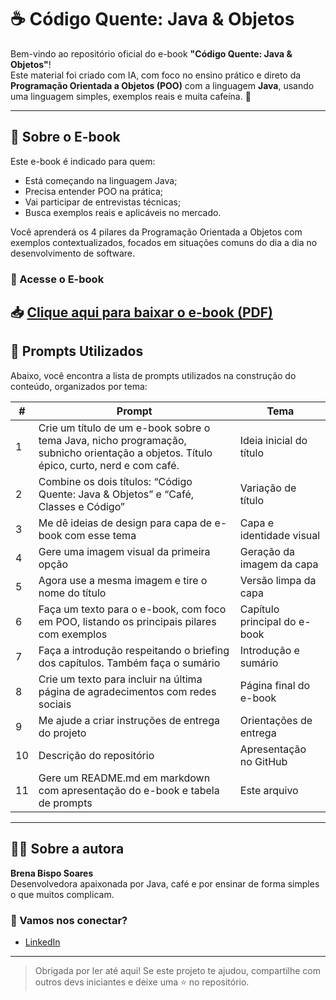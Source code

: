 # ☕ Código Quente: Java & Objetos

Bem-vindo ao repositório oficial do e-book **"Código Quente: Java & Objetos"**!  
Este material foi criado com IA, com foco no ensino prático e direto da **Programação Orientada a Objetos (POO)** com a linguagem **Java**, usando uma linguagem simples, exemplos reais e muita cafeína. 🚀

---

## 📘 Sobre o E-book

Este e-book é indicado para quem:
- Está começando na linguagem Java;
- Precisa entender POO na prática;
- Vai participar de entrevistas técnicas;
- Busca exemplos reais e aplicáveis no mercado.

Você aprenderá os 4 pilares da Programação Orientada a Objetos com exemplos contextualizados, focados em situações comuns do dia a dia no desenvolvimento de software.

### 🔗 Acesse o E-book

📥 [Clique aqui para baixar o e-book (PDF)](https://github.com/Brehcore/ebook-codigo-quente-java-poo/blob/main/C%C3%B3digo%20Quente%20-%20Java%20e%20Objetos.pdf)
---

## 🧠 Prompts Utilizados

Abaixo, você encontra a lista de prompts utilizados na construção do conteúdo, organizados por tema:

| # | Prompt                                                                                     | Tema                        |
|---|--------------------------------------------------------------------------------------------|-----------------------------|
| 1 | Crie um título de um e-book sobre o tema Java, nicho programação, subnicho orientação a objetos. Título épico, curto, nerd e com café. | Ideia inicial do título     |
| 2 | Combine os dois títulos: “Código Quente: Java & Objetos” e “Café, Classes e Código”        | Variação de título          |
| 3 | Me dê ideias de design para capa de e-book com esse tema                                   | Capa e identidade visual    |
| 4 | Gere uma imagem visual da primeira opção                                                   | Geração da imagem da capa   |
| 5 | Agora use a mesma imagem e tire o nome do título                                           | Versão limpa da capa        |
| 6 | Faça um texto para o e-book, com foco em POO, listando os principais pilares com exemplos | Capítulo principal do e-book|
| 7 | Faça a introdução respeitando o briefing dos capítulos. Também faça o sumário             | Introdução e sumário        |
| 8 | Crie um texto para incluir na última página de agradecimentos com redes sociais           | Página final do e-book      |
| 9 | Me ajude a criar instruções de entrega do projeto                                          | Orientações de entrega      |
|10 | Descrição do repositório                                                                  | Apresentação no GitHub      |
|11 | Gere um README.md em markdown com apresentação do e-book e tabela de prompts              | Este arquivo                |

---

## 👩‍💻 Sobre a autora

**Brena Bispo Soares**  
Desenvolvedora apaixonada por Java, café e por ensinar de forma simples o que muitos complicam.

### 🔗 Vamos nos conectar?
- [LinkedIn](https://www.linkedin.com/in/brenasoares)  

---

> Obrigada por ler até aqui! Se este projeto te ajudou, compartilhe com outros devs iniciantes e deixe uma ⭐ no repositório.
